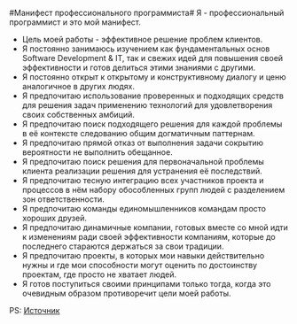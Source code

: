 #Манифест профессионального программиста#
Я - профессиональный программист и это мой манифест.

* Цель моей работы - эффективное решение проблем клиентов.
* Я постоянно занимаюсь изучением как фундаментальных основ Software Development & IT, так и свежих идей для повышения своей эффективности и готов делиться этими знаниями с другими.
* Я постоянно открыт к открытому и конструктивному диалогу и ценю аналогичное в других людях.
* Я предпочитаю использование проверенных и подходящих средств для решения задач применению технологий для удовлетворения своих собственных амбиций.
* Я предпочитаю поиск подходящего решения для каждой проблемы в её контексте следованию общим догматичным паттернам.
* Я предпочитаю прямой отказ от выполнения задачи сокрытию вероятности не выполнить обещанное.
* Я предпочитаю поиск решения для первоначальной проблемы клиента реализации решения для устранения её последствий.
* Я предпочитаю тесную интеграцию всех участников проекта и процессов в нём набору обособленных групп людей с разделением зон ответственности.
* Я предпочитаю команды единомышленников командам просто хороших друзей.
* Я предпочитаю динамичные компании, готовых вместе со мной идти к изменениям ради своей эффективности компаниям, которые до последнего стараются держаться за свои традиции.
* Я предпочитаю проекты, в которых мои навыки действительно нужны и где мои способности могут оценить по достоинству проектам, где просто не хватает людей.
* Я готов поступиться своими принципами только тогда, когда это очевидным образом противоречит цели моей работы.

PS:
[Источник](http://olegstrekalovsky.blogspot.ru/2016/04/blog-post.html)
